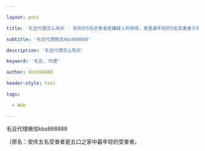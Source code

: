 ---
layout: post
title: '毛豆代理怎么购买 - 安庆的5名受害者是嫌疑人的继母，家里最年轻的5名受害者只有一岁。'
subtitle: '毛豆代理微信kbs668888'
description: '毛豆代理怎么购买'
keyword: '毛豆, 代理'
author: kbs668888
header-style: text
tags:
  - Web
---
毛豆代理微信kbs668888

（原名：安庆五名受害者是五口之家中最年轻的受害者。


